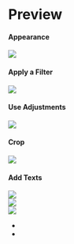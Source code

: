 <h1>Preview</h1>

<h4>Appearance</h4>
<img src="http://i.imgur.com/BirXtKJ.png"><br>

<h4>Apply a Filter</h4>
<img src="http://i.imgur.com/FaM1iFp.png"><br>

<h4>Use Adjustments</h4>
<img src="http://i.imgur.com/c6j8OuG.png"><br>

<h4>Crop</h4>
<img src="http://i.imgur.com/5r4gDQz.png"><br>

<h4>Add Texts</h4>
<img src="http://i.imgur.com/VS3iFxC.png"><br>
<img src="http://i.imgur.com/JLO737q.png"><br>
<img src="http://i.imgur.com/M1IOOAG.png"><br>
<ul><li><li></ul>
